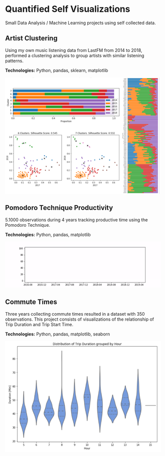 # Quantified Self Visualizations

Small Data Analysis / Machine Learning projects using self collected data.

## Artist Clustering

Using my own music listening data from LastFM from 2014 to 2018, performed a clustering analysis to group artists with similar listening patterns.

**Technologies:** Python, pandas, sklearn, matplotlib

![Clustering](/Artist_Year_Clustering/clustering.png)


## Pomodoro Technique Productivity

5.1000 observations during 4 years tracking productive time using the Pomodoro Technique.

**Technologies:** Python, pandas, matplotlib

![Time Series](/Pomos/weekly_time_series.gif)


## Commute Times

Three years collecting commute times resulted in a dataset with 350 observations. This project consists of visualizations of the relationship of Trip Duration and Trip Start Time.

**Technologies:** Python, pandas, matplotlib, seaborn

![Commutes](/Commutes/violin_plot.png)
